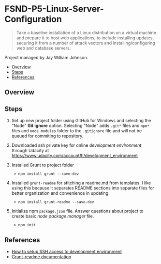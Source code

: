 # FSND-P5-Linux-Server-Configuration

> Take a baseline installation of a Linux distribution on a virtual machine and prepare it to host web applications, to include installing updates, securing it from a number of attack vectors and installing/configuring web and database servers.

Project managed by Jay William Johnson.

* [Overview](#overview)
* [Steps](#steps)
* [References](#references)


## Overview


## Steps
1. Set up new project folder using GitHub for Windows and selecting the "Node"
    **Git ignore** option. Selecting "Node" adds `.git*` files and `npm*` files
    and `node_modules` folder to the `.gitignore` file and will not be queued
    for commiting to repository.


2. Downloaded ssh private key for online *development environment* through
    Udacity at https://www.udacity.com/account#!/development_environment

3. Installed Grunt to project folder

        > npm install grunt --save-dev

4. Installed `grunt-readme` for stitching a readme.md from templates. I like
    using this because it separates README sections into separate files for
    better organization and convenience in updating.

        > npm install grunt-readme --save-dev

5. Initialize npm `package.json` file. Answer questions about project to create
    basic *node package manager* file.

        > npm init



## References
- [How to setup SSH access to development environment](https://www.udacity.com/account#!/development_environment)
- [Grunt-readme documentation](https://github.com/jonschlinkert/grunt-readme/blob/master/DOCS.md)


